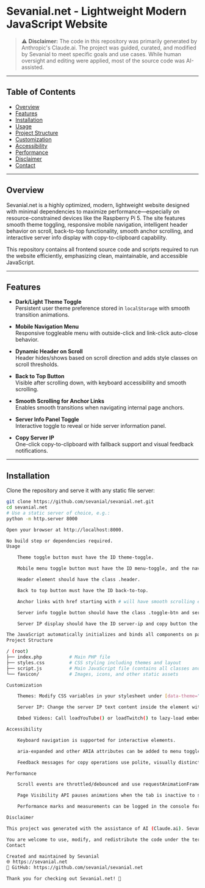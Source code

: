 # Sevanial.net - Lightweight Modern JavaScript Website

> ⚠️ **Disclaimer:** The code in this repository was primarily generated by Anthropic's Claude.ai. The project was guided, curated, and modified by Sevanial to meet specific goals and use cases. While human oversight and editing were applied, most of the source code was AI-assisted.

---

## Table of Contents

- [Overview](#overview)  
- [Features](#features)  
- [Installation](#installation)  
- [Usage](#usage)  
- [Project Structure](#project-structure)  
- [Customization](#customization)  
- [Accessibility](#accessibility)  
- [Performance](#performance)  
- [Disclaimer](#disclaimer)  
- [Contact](#contact)  

---

## Overview

Sevanial.net is a highly optimized, modern, lightweight website designed with minimal dependencies to maximize performance—especially on resource-constrained devices like the Raspberry Pi 5. The site features smooth theme toggling, responsive mobile navigation, intelligent header behavior on scroll, back-to-top functionality, smooth anchor scrolling, and interactive server info display with copy-to-clipboard capability.

This repository contains all frontend source code and scripts required to run the website efficiently, emphasizing clean, maintainable, and accessible JavaScript.

---

## Features

- **Dark/Light Theme Toggle**  
  Persistent user theme preference stored in `localStorage` with smooth transition animations.

- **Mobile Navigation Menu**  
  Responsive toggleable menu with outside-click and link-click auto-close behavior.

- **Dynamic Header on Scroll**  
  Header hides/shows based on scroll direction and adds style classes on scroll thresholds.

- **Back to Top Button**  
  Visible after scrolling down, with keyboard accessibility and smooth scrolling.

- **Smooth Scrolling for Anchor Links**  
  Enables smooth transitions when navigating internal page anchors.

- **Server Info Panel Toggle**  
  Interactive toggle to reveal or hide server information panel.

- **Copy Server IP**  
  One-click copy-to-clipboard with fallback support and visual feedback notifications.

---

## Installation

Clone the repository and serve it with any static file server:

```bash
git clone https://github.com/sevanial/sevanial.net.git
cd sevanial.net
# Use a static server of choice, e.g.:
python -m http.server 8000

Open your browser at http://localhost:8000.

No build step or dependencies required.
Usage

    Theme toggle button must have the ID theme-toggle.

    Mobile menu toggle button must have the ID menu-toggle, and the nav menu must have the ID nav-menu.

    Header element should have the class .header.

    Back to top button must have the ID back-to-top.

    Anchor links with href starting with # will have smooth scrolling enabled automatically.

    Server info toggle button should have the class .toggle-btn and server info panel the ID server-info.

    Server IP display should have the ID server-ip and copy button the class .copy-btn.

The JavaScript automatically initializes and binds all components on page load.
Project Structure

/ (root)
├── index.php          # Main PHP file
├── styles.css         # CSS styling including themes and layout
├── script.js          # Main JavaScript file (contains all classes and logic)
└── favicon/           # Images, icons, and other static assets

Customization

    Themes: Modify CSS variables in your stylesheet under [data-theme="dark"] and [data-theme="light"].

    Server IP: Change the server IP text content inside the element with id="server-ip".

    Embed Videos: Call loadYouTube() or loadTwitch() to lazy-load embedded content in designated containers.

Accessibility

    Keyboard navigation is supported for interactive elements.

    aria-expanded and other ARIA attributes can be added to menu toggles for enhanced screen reader support.

    Feedback messages for copy operations use polite, visually distinct notifications.

Performance

    Scroll events are throttled/debounced and use requestAnimationFrame to minimize layout thrashing.

    Page Visibility API pauses animations when the tab is inactive to save CPU.

    Performance marks and measurements can be logged in the console for development insights.

Disclaimer

This project was generated with the assistance of AI (Claude.ai). Sevanial provided the direction, structure, review, and content decisions while the AI produced much of the actual source code. As such, it is shared for educational and inspirational purposes and may require further validation or customization in production environments.

You are welcome to use, modify, and redistribute the code under the terms of the included license.
Contact

Created and maintained by Sevanial
🌐 https://sevanial.net
🔗 GitHub: https://github.com/sevanial/sevanial.net

Thank you for checking out Sevanial.net! 🚀
